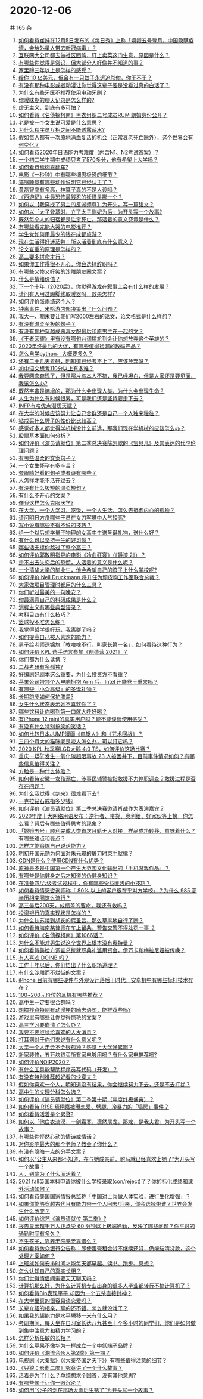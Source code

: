 # 2020-12-06

共 165 条

<!-- BEGIN -->
<!-- 最后更新时间 Sun Dec 06 2020 23:01:15 GMT+0800 (CST) -->

1. [如何看待崔娃在12月5日发布的《每日秀》上称「嫦娥五号登月，中国隐瞒疫情，会给外星人带去新冠病毒」？](https://www.zhihu.com/question/433586955)
2. [互联网大公司都去做社区团购，盯上卖菜这门生意，原因是什么？](https://www.zhihu.com/question/433102679)
3. [有哪些你觉得是常识，但大部分人好像并不知道的事？](https://www.zhihu.com/question/422686198)
4. [家里蹲三年以上是怎样的感受？](https://www.zhihu.com/question/47521365)
5. [给你 10 亿美元，但会有一只蚊子永远追杀你，你干不干？](https://www.zhihu.com/question/431629276)
6. [有没有那种电影或者动漫让你觉得这辈子要是没看过真的白活了？](https://www.zhihu.com/question/431551442)
7. [为什么有些牙医不推荐使用电动牙刷？](https://www.zhihu.com/question/364359077)
8. [你暧昧期的聊天记录是怎么样的?](https://www.zhihu.com/question/356579521)
9. [虚无主义，到底有多可怕？](https://www.zhihu.com/question/309651606)
10. [如何看待《名侦探柯南》黑衣组织二号成员RUM 朗姆身份公开？](https://www.zhihu.com/question/433340643)
11. [老是被一个女生说可爱是什么意思？](https://www.zhihu.com/question/430772511)
12. [为什么程序员互相之间不能透露薪水?](https://www.zhihu.com/question/433369986)
13. [假如每人都有一次原地满血复活的机会（正常衰老死亡除外），这个世界会有何变化？](https://www.zhihu.com/question/278013607)
14. [如何看待2020年日语能力考难度（内含N1、N2考试答案）？](https://www.zhihu.com/question/433568875)
15. [一个初二学生期中成绩只考了570多分，他有希望上大学吗？](https://www.zhihu.com/question/431909193)
16. [如何看待焉栩嘉翻车?](https://www.zhihu.com/question/433480727)
17. [电影《一秒钟》中有哪些细思极恐的细节？](https://www.zhihu.com/question/432209188)
18. [猫咪睡觉有哪些动作说明它已经认主了？](https://www.zhihu.com/question/418407217)
19. [黄磊智商有多高，神算子真的不是人设吗？](https://www.zhihu.com/question/428494879)
20. [《西游记》中最恐怖最残忍的妖怪是哪一个？](https://www.zhihu.com/question/414657464)
21. [如何以【我穿成了男主的反派师尊】为开头，写一篇甜文？](https://www.zhihu.com/question/433065335)
22. [如何以「太子登基时，立了太子侧妃为后」为开头写一个故事?](https://www.zhihu.com/question/425504348)
23. [既然每个人的归宿都是注定死亡，那活着的意义究竟是什么？](https://www.zhihu.com/question/431293053)
24. [有哪些看完能大哭的电影推荐？](https://www.zhihu.com/question/373301704)
25. [学生党如何用最少的钱在成都旅游？](https://www.zhihu.com/question/60378029)
26. [现在生活得好迷茫鸭！所以活着到底有什么意义？](https://www.zhihu.com/question/432442884)
27. [论文查重的原理是怎样的？](https://www.zhihu.com/question/20852214)
28. [高三要多拼命才行？](https://www.zhihu.com/question/433229490)
29. [如果你工作得很不开心，你会选择辞职吗？](https://www.zhihu.com/question/403736103)
30. [有哪些又惨又好笑的沙雕朋友圈文案？](https://www.zhihu.com/question/431631642)
31. [什么是情绪价值？](https://www.zhihu.com/question/326968879)
32. [下一个十年（2020后），你觉得游戏在叙事上会有什么样的发展？](https://www.zhihu.com/question/432724655)
33. [请问有人用过踢脚线取暖器吗，效果怎样?](https://www.zhihu.com/question/26954696)
34. [如何评价张雨绮这个人？](https://www.zhihu.com/question/308270021)
35. [钟离事件，米哈游内部决策出了什么问题？](https://www.zhihu.com/question/433445798)
36. [我大一，期末要让我们写2000左右的论文，论文格式是什么样的？](https://www.zhihu.com/question/306010952)
37. [有没有温柔至极的句子？](https://www.zhihu.com/question/432023518)
38. [有没有那种穿越成恶毒女配最后和原男主在一起的文？](https://www.zhihu.com/question/393760164)
39. [《王者荣耀》里有没有哪句台词尴尬到会让你想放弃这个英雄的？](https://www.zhihu.com/question/421011240)
40. [2020年终最后的大促，有哪些值得捡漏的数码产品？](https://www.zhihu.com/question/433339883)
41. [怎么自学python，大概要多久？](https://www.zhihu.com/question/300985609)
42. [还有二十几天考研，明知道已经考不上了，应该放弃吗？](https://www.zhihu.com/question/433016850)
43. [初中语文想考110分以上有多难？](https://www.zhihu.com/question/275772959)
44. [我要网恋奔现了，但是照片与本人不符，我已经坦白，但是人家还是要见面，我该怎么办?](https://www.zhihu.com/question/423101015)
45. [既然宇宙是熵增的，那为什么会出现人类，为什么会出现生命？](https://www.zhihu.com/question/429454468)
46. [人生为什么有时候很累，可是我们还是坚持要走下去？](https://www.zhihu.com/question/431715370)
47. [INFP有啥优点潜质天赋？](https://www.zhihu.com/question/407092656)
48. [在大学的时候应该努力让自己合群还是自己一个人独来独往？](https://www.zhihu.com/question/432365732)
49. [钻戒买什么牌子的性价比比较高？](https://www.zhihu.com/question/34095870)
50. [感觉好多人都觉得学机械没什么前途，那我们现在学机械的应该怎么办？](https://www.zhihu.com/question/409258117)
51. [股票基本面如何分析？](https://www.zhihu.com/question/23192771)
52. [如何评价《演员请就位》第二季总决赛陈凯歌的《宝贝儿》及其表达的代孕伦理问题？](https://www.zhihu.com/question/433472711)
53. [有哪些温柔的文案句子？](https://www.zhihu.com/question/369952269)
54. [一个女生怀孕有多辛苦？](https://www.zhihu.com/question/432439805)
55. [夸眼睛好看的句子或者诗有哪些？](https://www.zhihu.com/question/317764542)
56. [人怎样才能不活在过去？](https://www.zhihu.com/question/429749246)
57. [有没有什么极短的温柔短句？](https://www.zhihu.com/question/369015903)
58. [有什么不开心的文案？](https://www.zhihu.com/question/431597818)
59. [像我这样怎么克服厌学?](https://www.zhihu.com/question/432583899)
60. [在大学，一个人学习，吃饭，一个人生活，怎么去抵御内心的孤独？](https://www.zhihu.com/question/426063220)
61. [请问明日方舟哪些干员在女刀客塔中人气较高?](https://www.zhihu.com/question/433114111)
62. [写小说有哪些不得不说的技巧？](https://www.zhihu.com/question/35188574)
63. [给一个以后想学量子物理的女高中生送圣诞礼物，送什么好？](https://www.zhihu.com/question/433012534)
64. [有什么可以坚持一生的好习惯？](https://www.zhihu.com/question/427072891)
65. [哪些话支撑你熬过了整个高三？](https://www.zhihu.com/question/398139905)
66. [如何评价郭敬明指导的电影《冷血狂宴》（《爵迹 2》）？](https://www.zhihu.com/question/362881184)
67. [走不出去失恋后的恐慌，人活着的意义是什么呢？](https://www.zhihu.com/question/432260357)
68. [一个清华大学的毕业生，他会希望自己的孩子上什么学校呢?](https://www.zhihu.com/question/403355024)
69. [如何评价 Neil Druckmann
    将升任为顽皮狗工作室联合总裁？](https://www.zhihu.com/question/433440800)
70. [大家做项目管理时都用的什么工具？](https://www.zhihu.com/question/38813402)
71. [你们听过最美的一句晚安？](https://www.zhihu.com/question/22876712)
72. [你最满意自己的科研成果是什么？](https://www.zhihu.com/question/432926695)
73. [消费主义有哪些典型语录？](https://www.zhihu.com/question/343358503)
74. [考科目四有什么技巧？](https://www.zhihu.com/question/327047518)
75. [篮球投不准怎么练？](https://www.zhihu.com/question/429256982)
76. [我觉得哲学很好玩，我离群了吗？](https://www.zhihu.com/question/432811846)
77. [如何提高自己被人喜欢的能力？](https://www.zhihu.com/question/417650920)
78. [男子给老师送锦旗「教啥啥不行，叫家长第一名」，如何看待这种行为？](https://www.zhihu.com/question/433501113)
79. [如何评价 KPL 选手诺言参加《创造营 2021》？](https://www.zhihu.com/question/433429661)
80. [你们都为什么读博 ？](https://www.zhihu.com/question/416261594)
81. [二战考研有多孤独?](https://www.zhihu.com/question/433013830)
82. [好编剧好剧本这么重要，为什么投资方不看重？](https://www.zhihu.com/question/433002992)
83. [苹果公司带领个人电脑拥抱 Arm 后，Intel
    还能卷土重来吗？](https://www.zhihu.com/question/432778588)
84. [有哪些「小众高级」的圣诞礼物？](https://www.zhihu.com/question/354499184)
85. [长期跑步如何保护膝盖?](https://www.zhihu.com/question/385600001)
86. [女生什么状态表示她不喜欢你了？](https://www.zhihu.com/question/302142050)
87. [哪些饮料让你喝到第一口就大呼好喝？](https://www.zhihu.com/question/338195759)
88. [有iPhone 12 mini的真实用户吗？能不能谈谈使用感受？](https://www.zhihu.com/question/430470449)
89. [有没有什么特别搞笑的笑话？](https://www.zhihu.com/question/265877235)
90. [如何比较日本JUMP漫画《电锯人》和《咒术回战》？](https://www.zhihu.com/question/430534434)
91. [三四个月大的猫咪老是咬人怎么办，可以打它吗？](https://www.zhihu.com/question/422222875)
92. [2020 KPL 秋季赛LGD大鹅 4:0
    TS，如何评价这场比赛？](https://www.zhihu.com/question/433463839)
93. [重庆一煤矿发生一氧化碳超限事故 23
    人被困井下，目前事件情况如何？有哪些信息值得关注？](https://www.zhihu.com/question/433357755)
94. [方脸是一种什么体验？](https://www.zhihu.com/question/35513225)
95. [如何看待安徽一女孩溺亡，涉事民辅警被指救援不力停职调查？救援过程是否存在问题？](https://www.zhihu.com/question/433415189)
96. [为什么我觉得《剑来》很难看下去?](https://www.zhihu.com/question/383895746)
97. [一克拉钻石戒指多少钱?](https://www.zhihu.com/question/54136414)
98. [如何评价《演员请就位》第二季总决赛邀请肖战作为表演嘉宾？](https://www.zhihu.com/question/433469668)
99. [2020年度十大网络用语发布：逆行者、带货、奥利给、好家伙等上榜，你怎么看？背后有哪些值得思考的现象？](https://www.zhihu.com/question/433308179)
100. [「嫦娥五号」顺利完成人类首次月轨无人对接，样品成功转移，意味着什么？有哪些难点和亮点？](https://www.zhihu.com/question/433528314)
101. [怎样才能锻炼自己说话能力？](https://www.zhihu.com/question/38898351)
102. [明初开国元勋为何面对朱元璋的屠刀时束手就擒？](https://www.zhihu.com/question/432110875)
103. [CDN是什么？使用CDN有什么优势？](https://www.zhihu.com/question/36514327)
104. [原神是不是中国第一个产生大范围文化输出的「手机游戏作品」？](https://www.zhihu.com/question/432183530)
105. [有哪些是你健身之后才知道的伪健身知识？](https://www.zhihu.com/question/303672817)
106. [在准备四/六级考试过程中，你有哪些受益匪浅的小技巧？](https://www.zhihu.com/question/413922867)
107. [如何看待情感咨询师称「 80% 以上的客户很在乎对方学校」？为什么 985
     高学历相亲圈这么流行？](https://www.zhihu.com/question/433254938)
108. [高三最后200天，成绩差的要命，我还有救吗？](https://www.zhihu.com/question/431426325)
109. [投资银行的真实现状是怎样的？](https://www.zhihu.com/question/35534609)
110. [为什么扶苏接到胡亥的假圣旨，那么草率地自行了断？](https://www.zhihu.com/question/22283635)
111. [如何看待海南某律师在车上留条，警告交警不得处罚一事 ？](https://www.zhihu.com/question/433328693)
112. [如何评价《名侦探柯南》第1066话？](https://www.zhihu.com/question/433293989)
113. [为什么不能对男生说这个世界上根本没有奥特曼？](https://www.zhihu.com/question/432592679)
114. [如何看待美检方调查总统就职典礼滥用资金，伊万卡和梅拉尼娅被传唤？](https://www.zhihu.com/question/433124948)
115. [有人喜欢 DOINB 吗？](https://www.zhihu.com/question/393741117)
116. [工作十年以后，你们悟出了什么职场道理？](https://www.zhihu.com/question/38252049)
117. [有什么沙雕而不烂街的文案？](https://www.zhihu.com/question/391269094)
118. [iPhone
     目前有哪些硬件与外观设计落后于时代，安卓机中有哪些标杆技术存在？](https://www.zhihu.com/question/433105711)
119. [100~200元价位的耳机有哪些推荐？](https://www.zhihu.com/question/23785527)
120. [高中生一定要很合群吗？](https://www.zhihu.com/question/431537724)
121. [想摘抄点特别有动漫梗的励志语句，能推荐些吗?](https://www.zhihu.com/question/432482066)
122. [游戏里有哪些让你觉得惊艳的文案？](https://www.zhihu.com/question/432724922)
123. [高三学习要崩溃了怎么办？](https://www.zhihu.com/question/431962170)
124. [我要不要继续给喜欢的人发消息？](https://www.zhihu.com/question/378353180)
125. [打耳洞对于你们来说有什么意义呢？](https://www.zhihu.com/question/423879748)
126. [大学一个人走会不会很孤独？感觉上大学好累啊？](https://www.zhihu.com/question/431921848)
127. [新家装修，五万块钱买所有家电够用吗？有什么家电推荐吗?](https://www.zhihu.com/question/422156610)
128. [如何评价NOIP2020？](https://www.zhihu.com/question/416836550)
129. [有什么工具能帮助程序员写代码（开发）？](https://www.zhihu.com/question/430126752)
130. [有没有特别推荐超好看的快穿文？](https://www.zhihu.com/question/422414663)
131. [假如你喜欢一个人，明知道没有结果，你会继续努力下去，还是不去打扰？](https://www.zhihu.com/question/427441209)
132. [高中生的文理分科怎么选？](https://www.zhihu.com/question/432503027)
133. [如何评价《演员请就位》第二季第十期（年度终极盛典）？](https://www.zhihu.com/question/433468563)
134. [如何看待 R1SE
     焉栩嘉被曝恋爱、劈腿、冷暴力的「塌房」事件？](https://www.zhihu.com/question/433399270)
135. [如何看待活着是个累赘?](https://www.zhihu.com/question/429289837)
136. [如何以「他白衣淡漠，一剑霜寒，凛然屠龙，那龙，是我夫君」为开头写一个故事？](https://www.zhihu.com/question/421465924)
137. [有哪些你怦然心动的情诗或情话？](https://www.zhihu.com/question/334987231)
138. [对你影响最大的那个老师？教会了你什么？](https://www.zhihu.com/question/62488493)
139. [有没有隐晦一点的分手文案？](https://www.zhihu.com/question/432396268)
140. [如何以“公主从来都不知道，在与她成亲前，驸马就已经喜欢上她了”为开头写一个故事？](https://www.zhihu.com/question/409948993)
141. [人，到底为了什么而活着？](https://www.zhihu.com/question/428615753)
142. [2021
     fall英国本科申请你被什么学校录取(con/reject)了？你的标化成绩和课外活动如何？](https://www.zhihu.com/question/355593852)
143. [如何看待美国国家情报总监称「中国对士兵做人体实验，进行生化增强」？](https://www.zhihu.com/question/433353584)
144. [如果你能够穿越古代且有能力带一个人回去/回来，你会选择带谁？世界会发生什么改变？](https://www.zhihu.com/question/430061109)
145. [如何评价综艺《演员请就位 第二季》?](https://www.zhihu.com/question/413434573)
146. [报告显示超千万人正承受 60
     分钟以上极端通勤，反映了哪些问题？你平时的通勤时间有多久？](https://www.zhihu.com/question/433393354)
147. [不生孩子，靠养老院养老靠谱么？](https://www.zhihu.com/question/431860582)
148. [如何看待微众银行公告称：即使蛋壳租金贷不继续还贷，仍能结清贷款，这个处理方案如何？](https://www.zhihu.com/question/433311824)
149. [上班族如何安排时间才能每天都早起、读书、跑步、冥想？](https://www.zhihu.com/question/28042735)
150. [怎么认知自己的真实长相？](https://www.zhihu.com/question/325038574)
151. [你们觉得情侣间需要天天聊天吗？](https://www.zhihu.com/question/358334962)
152. [计算机那么好，为什么计算机专业出身的很多人毕业都转行不搞计算机了？](https://www.zhihu.com/question/418745421)
153. [如何看待Bin表现平平 却因为一个五杀直接封神？](https://www.zhihu.com/question/429480851)
154. [在大学里真的很容易谈恋爱吗？](https://www.zhihu.com/question/417641314)
155. [长辈介绍的相亲，聊的还不错，怎么就没戏了？](https://www.zhihu.com/question/345150946)
156. [如果我的超能力是水平瞬移一米有什么用？](https://www.zhihu.com/question/432319904)
157. [考研期间，每天坐在自习室长达八九甚至十个多小时的同学们，你们是如何做到集中注意力和精力学习的？](https://www.zhihu.com/question/58537581)
158. [怎样分析任敏的长相？](https://www.zhihu.com/question/308336395)
159. [为什么苹果不像华为一样成立一个中低端子品牌？](https://www.zhihu.com/question/430047433)
160. [如何评价《潮流合伙人第2季》第一期？](https://www.zhihu.com/question/433278963)
161. [电视剧《大秦赋》（《大秦帝国之天下》）有哪些值得注意的细节？](https://www.zhihu.com/question/432795601)
162. [《只狼：影逝二度》究竟讲了一个什么故事？](https://www.zhihu.com/question/317249930)
163. [活着是为了什么？单纯想求个回答，没有其他意思?](https://www.zhihu.com/question/429965282)
164. [有哪些句子让你一眼沉沦？](https://www.zhihu.com/question/423369480)
165. [如何用“公子的剑在那场大雨后生锈了”为开头写一个故事？](https://www.zhihu.com/question/427582163)

<!-- END -->

